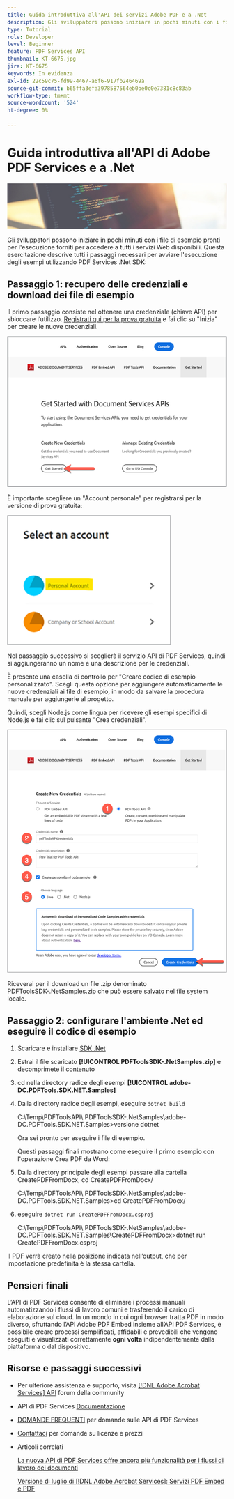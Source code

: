 ```yaml
---
title: Guida introduttiva all'API dei servizi Adobe PDF e a .Net
description: Gli sviluppatori possono iniziare in pochi minuti con i file di esempio pronti per l'esecuzione forniti per accedere a tutti i servizi Web disponibili
type: Tutorial
role: Developer
level: Beginner
feature: PDF Services API
thumbnail: KT-6675.jpg
jira: KT-6675
keywords: In evidenza
exl-id: 22c59c75-fd99-4467-a6f6-917fb246469a
source-git-commit: b65ffa3efa3978587564eb0be0c0e7381c8c83ab
workflow-type: tm+mt
source-wordcount: '524'
ht-degree: 0%

---
```


# Guida introduttiva all&#39;API di Adobe PDF Services e a .Net

![Crea immagine PDF Hero](assets/GettingStartedJava_hero.jpg)

Gli sviluppatori possono iniziare in pochi minuti con i file di esempio pronti per l&#39;esecuzione forniti per accedere a tutti i servizi Web disponibili. Questa esercitazione descrive tutti i passaggi necessari per avviare l&#39;esecuzione degli esempi utilizzando PDF Services .Net SDK:

## Passaggio 1: recupero delle credenziali e download dei file di esempio

Il primo passaggio consiste nel ottenere una credenziale (chiave API) per sbloccare l’utilizzo. [Registrati qui per la prova gratuita](https://www.adobe.io/apis/documentcloud/dcsdk/gettingstarted.html) e fai clic su &quot;Inizia&quot; per creare le nuove credenziali.

![Passaggio 1](assets/GettingStartedJava_step1.png)

È importante scegliere un &quot;Account personale&quot; per registrarsi per la versione di prova gratuita:

![Personale](assets/GettingStartedJava_personal.png)

Nel passaggio successivo si sceglierà il servizio API di PDF Services, quindi si aggiungeranno un nome e una descrizione per le credenziali.

È presente una casella di controllo per &quot;Creare codice di esempio personalizzato&quot;. Scegli questa opzione per aggiungere automaticamente le nuove credenziali ai file di esempio, in modo da salvare la procedura manuale per aggiungerle al progetto.

Quindi, scegli Node.js come lingua per ricevere gli esempi specifici di Node.js e fai clic sul pulsante &quot;Crea credenziali&quot;.

![Credenziali](assets/GettingStartedJava_credentials.png)

Riceverai per il download un file .zip denominato PDFToolsSDK-.NetSamples.zip che può essere salvato nel file system locale.

## Passaggio 2: configurare l&#39;ambiente .Net ed eseguire il codice di esempio

1. Scaricare e installare [SDK .Net](https://dotnet.microsoft.com/learn/dotnet/hello-world-tutorial/install)
1. Estrai il file scaricato **[!UICONTROL PDFToolsSDK-.NetSamples.zip]** e decomprimete il contenuto
1. cd nella directory radice degli esempi **[!UICONTROL adobe-DC.PDFTools.SDK.NET.Samples]**
1. Dalla directory radice degli esempi, eseguire `dotnet build`

   C:\Temp\PDFToolsAPI\ PDFToolsSDK-.NetSamples\adobe-DC.PDFTools.SDK.NET.Samples>versione dotnet

   Ora sei pronto per eseguire i file di esempio.

   Questi passaggi finali mostrano come eseguire il primo esempio con l&#39;operazione Crea PDF da Word:

1. Dalla directory principale degli esempi passare alla cartella CreatePDFFromDocx, cd CreatePDFFromDocx/

   C:\Temp\PDFToolsAPI\ PDFToolsSDK-.NetSamples\adobe-DC.PDFTools.SDK.NET.Samples>cd CreatePDFFromDocx/

1. eseguire `dotnet run CreatePDFFromDocx.csproj`

   C:\Temp\PDFToolsAPI\ PDFToolsSDK-.NetSamples\adobe-DC.PDFTools.SDK.NET.Samples\CreatePDFFromDocx>dotnet run CreatePDFFromDocx.csproj

Il PDF verrà creato nella posizione indicata nell’output, che per impostazione predefinita è la stessa cartella.

## Pensieri finali

L’API di PDF Services consente di eliminare i processi manuali automatizzando i flussi di lavoro comuni e trasferendo il carico di elaborazione sul cloud. In un mondo in cui ogni browser tratta PDF in modo diverso, sfruttando l’API Adobe PDF Embed insieme all’API PDF Services, è possibile creare processi semplificati, affidabili e prevedibili che vengono eseguiti e visualizzati correttamente **ogni volta** indipendentemente dalla piattaforma o dal dispositivo.

## Risorse e passaggi successivi

* Per ulteriore assistenza e supporto, visita [[!DNL Adobe Acrobat Services] API](https://community.adobe.com/t5/document-cloud-sdk/bd-p/Document-Cloud-SDK?page=1&amp;sort=latest_replies&amp;filter=all) forum della community

* API di PDF Services [Documentazione](https://www.adobe.com/go/pdftoolsapi_doc)

* [DOMANDE FREQUENTI](https://community.adobe.com/t5/document-cloud-sdk/faq-for-document-services-pdf-tools-api/m-p/10726197) per domande sulle API di PDF Services

* [Contattaci](https://www.adobe.com/go/pdftoolsapi_requestform) per domande su licenze e prezzi

* Articoli correlati

  [La nuova API di PDF Services offre ancora più funzionalità per i flussi di lavoro dei documenti](https://community.adobe.com/t5/document-services-apis/new-pdf-tools-api-brings-more-capabilities-for-document-services/m-p/11294170)

  [Versione di luglio di [!DNL Adobe Acrobat Services]: Servizi PDF Embed e PDF](https://medium.com/adobetech/july-release-of-adobe-document-services-pdf-embed-and-pdf-tools-17211bf7776d)
